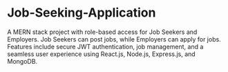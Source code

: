 # Job-Seeking-Application
A MERN stack project with role-based access for Job Seekers and Employers. Job Seekers can post jobs, while Employers can apply for jobs. Features include secure JWT authentication, job management, and a seamless user experience using React.js, Node.js, Express.js, and MongoDB.
